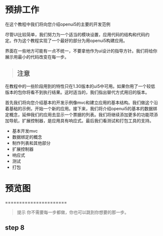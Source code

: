 # 预排工作

在这个教程中我们将向您介绍openui5的主要的开发范例

尽管UI比较简单，我们努力为一个适当的模块设置，应用代码的结构和代码约定。作为这个教程实现了一个最好的部分为用openui5构建应用。

界面在一些地方可能有一点不统一，不要拿他作为ui设计的指导方针。我们将给你展示用最小的代码改变在每一步。

>## 注意
在教程中的一些阶段用到的特性只在1.30版本的ui5中可用。如果你用了一个较低版本的包你将看不到执行结果。这时适当的，我们指出替代方式用旧的版本。

首先我们将向您介绍基本的开发示例像mvc和建立应用的基本结构。我们做这个沿着基础的示例，开始一个新的应用。接下来，我们将介绍openui5的基本的数据绑定概念，延伸我们的应用去显示一个票据的列表。我们将继续添加更多的功能项添加导航，扩展控制器，是应用具有响应式。最后我们看测试和打包工具的支持。

* 基本开发mvc
* 数据绑定的概念
* 制作列表和其他部分
* 扩展控制器
* 响应式
* 测试
* 打包

# 预览图
======================
> 提示
你不需要每一步都做，你也可以跳到你想要的那一步。

## step 8





